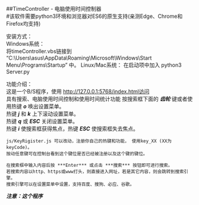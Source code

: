 ##TimeController - 电脑使用时间控制器  
#该软件需要python3环境和浏览器对ES6的原生支持(亲测Edge、Chrome和Firefox均支持)  

安装方式：  
	Windows系统：  
		将timeController.vbs链接到 “C:\Users\asus\AppData\Roaming\Microsoft\Windows\Start Menu\Programs\Startup” 中。
	Linux/Mac系统：
		在启动项中加入 python3 Server.py

功能介绍：  
	这是一个B/S程序，使用 http://127.0.0.1:5768/index.html访问  
	具有搜索、电脑使用时间控制和使用时间统计功能
	按搜索框下面的 ***齿轮*** 键或者使用热键 ***o*** 唤出设置菜单。  
	热键 ***j*** 和 ***k*** 上下滚动设置菜单。  
	热键 ***q*** 或 ***ESC*** 关闭设置菜单。  
	热键 ***i*** 使搜索框获得焦点，热键 ***ESC*** 使搜索框失去焦点。  
	
	js/KeyRigister.js 可以改动，注册你自己的热键和功能， 使用key_XX (XX为keyCode)。  
	按动任意键可在控制台看到这个键位是否已经被注册以及这个键的键位。  
	
	在搜索框中输入内容后按 ***Enter*** 或点击 ***搜索*** 按钮即可进行搜索。   
	若搜索内容以http、https或www打头，则直接进入网址，若是其它内容，则会跳转到搜索引擎。  
	搜索引擎可以在设置菜单中设置，支持百度、搜狗、必应、谷歌。


***注意：这个程序***